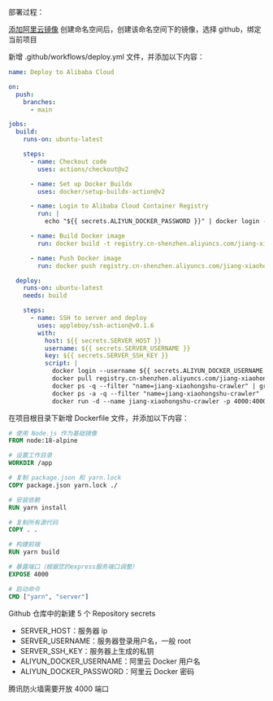 部署过程：

[添加阿里云镜像](https://cr.console.aliyun.com/cn-shenzhen/instance/namespaces)
创建命名空间后，创建该命名空间下的镜像，选择 github，绑定当前项目

新增 .github/workflows/deploy.yml 文件，并添加以下内容：

```yaml
name: Deploy to Alibaba Cloud

on:
  push:
    branches:
      - main

jobs:
  build:
    runs-on: ubuntu-latest

    steps:
      - name: Checkout code
        uses: actions/checkout@v2

      - name: Set up Docker Buildx
        uses: docker/setup-buildx-action@v2

      - name: Login to Alibaba Cloud Container Registry
        run: |
          echo "${{ secrets.ALIYUN_DOCKER_PASSWORD }}" | docker login --username ${{ secrets.ALIYUN_DOCKER_USERNAME }} --password-stdin registry.cn-shenzhen.aliyuncs.com

      - name: Build Docker image
        run: docker build -t registry.cn-shenzhen.aliyuncs.com/jiang-xiaohongshu/jiang-xiaohongshu-crawler:latest .

      - name: Push Docker image
        run: docker push registry.cn-shenzhen.aliyuncs.com/jiang-xiaohongshu/jiang-xiaohongshu-crawler:latest

  deploy:
    runs-on: ubuntu-latest
    needs: build

    steps:
      - name: SSH to server and deploy
        uses: appleboy/ssh-action@v0.1.6
        with:
          host: ${{ secrets.SERVER_HOST }}
          username: ${{ secrets.SERVER_USERNAME }}
          key: ${{ secrets.SERVER_SSH_KEY }}
          script: |
            docker login --username ${{ secrets.ALIYUN_DOCKER_USERNAME }} --password ${{ secrets.ALIYUN_DOCKER_PASSWORD }} registry.cn-shenzhen.aliyuncs.com
            docker pull registry.cn-shenzhen.aliyuncs.com/jiang-xiaohongshu/jiang-xiaohongshu-crawler:latest
            docker ps -q --filter "name=jiang-xiaohongshu-crawler" | grep -q . && docker stop jiang-xiaohongshu-crawler || echo "Container jiang-xiaohongshu-crawler is not running"
            docker ps -a -q --filter "name=jiang-xiaohongshu-crawler" | grep -q . && docker rm jiang-xiaohongshu-crawler || echo "Container jiang-xiaohongshu-crawler does not exist"
            docker run -d --name jiang-xiaohongshu-crawler -p 4000:4000 registry.cn-shenzhen.aliyuncs.com/jiang-xiaohongshu/jiang-xiaohongshu-crawler:latest
```

在项目根目录下新增 Dockerfile 文件，并添加以下内容：

```dockerfile
# 使用 Node.js 作为基础镜像
FROM node:18-alpine

# 设置工作目录
WORKDIR /app

# 复制 package.json 和 yarn.lock
COPY package.json yarn.lock ./

# 安装依赖
RUN yarn install

# 复制所有源代码
COPY . .

# 构建前端
RUN yarn build

# 暴露端口（根据您的express服务端口调整）
EXPOSE 4000

# 启动命令
CMD ["yarn", "server"]
```

Github 仓库中的新建 5 个 Repository secrets

- SERVER_HOST：服务器 ip
- SERVER_USERNAME：服务器登录用户名，一般 root
- SERVER_SSH_KEY：服务器上生成的私钥
- ALIYUN_DOCKER_USERNAME：阿里云 Docker 用户名
- ALIYUN_DOCKER_PASSWORD：阿里云 Docker 密码

腾讯防火墙需要开放 4000 端口
